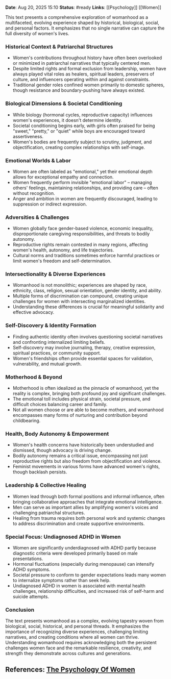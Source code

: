 **Date**: Aug 20, 2025 15:10
**Status**: #ready 
**Links**: [[Psychology]] [[Women]]

This text presents a comprehensive exploration of womanhood as a multifaceted, evolving experience shaped by historical, biological, social, and personal factors. It emphasizes that no single narrative can capture the full diversity of women's lives.

### Historical Context & Patriarchal Structures

- Women's contributions throughout history have often been overlooked or minimized in patriarchal narratives that typically centered men.
- Despite limited rights and formal exclusion from leadership, women have always played vital roles as healers, spiritual leaders, preservers of culture, and influencers operating within and against constraints.
- Traditional gender roles confined women primarily to domestic spheres, though resistance and boundary-pushing have always existed.

### Biological Dimensions & Societal Conditioning

- While biology (hormonal cycles, reproductive capacity) influences women's experiences, it doesn't determine identity.
- Societal conditioning begins early, with girls often praised for being "sweet," "pretty," or "quiet" while boys are encouraged toward assertiveness.
- Women's bodies are frequently subject to scrutiny, judgment, and objectification, creating complex relationships with self-image.

### Emotional Worlds & Labor

- Women are often labeled as "emotional," yet their emotional depth allows for exceptional empathy and connection.
- Women frequently perform invisible "emotional labor" – managing others' feelings, maintaining relationships, and providing care – often without recognition.
- Anger and ambition in women are frequently discouraged, leading to suppression or indirect expression.

### Adversities & Challenges

- Women globally face gender-based violence, economic inequality, disproportionate caregiving responsibilities, and threats to bodily autonomy.
- Reproductive rights remain contested in many regions, affecting women's health, autonomy, and life trajectories.
- Cultural norms and traditions sometimes enforce harmful practices or limit women's freedom and self-determination.

### Intersectionality & Diverse Experiences

- Womanhood is not monolithic; experiences are shaped by race, ethnicity, class, religion, sexual orientation, gender identity, and ability.
- Multiple forms of discrimination can compound, creating unique challenges for women with intersecting marginalized identities.
- Understanding these differences is crucial for meaningful solidarity and effective advocacy.

### Self-Discovery & Identity Formation

- Finding authentic identity often involves questioning societal narratives and confronting internalized limiting beliefs.
- Self-discovery may involve journaling, therapy, creative expression, spiritual practices, or community support.
- Women's friendships often provide essential spaces for validation, vulnerability, and mutual growth.

### Motherhood & Beyond

- Motherhood is often idealized as the pinnacle of womanhood, yet the reality is complex, bringing both profound joy and significant challenges.
- The emotional toll includes physical strain, societal pressure, and difficult choices balancing career and family.
- Not all women choose or are able to become mothers, and womanhood encompasses many forms of nurturing and contribution beyond childbearing.

### Health, Body Autonomy & Empowerment

- Women's health concerns have historically been understudied and dismissed, though advocacy is driving change.
- Bodily autonomy remains a critical issue, encompassing not just reproductive rights but also freedom from objectification and violence.
- Feminist movements in various forms have advanced women's rights, though backlash persists.

### Leadership & Collective Healing

- Women lead through both formal positions and informal influence, often bringing collaborative approaches that integrate emotional intelligence.
- Men can serve as important allies by amplifying women's voices and challenging patriarchal structures.
- Healing from trauma requires both personal work and systemic changes to address discrimination and create supportive environments.

### Special Focus: Undiagnosed ADHD in Women

- Women are significantly underdiagnosed with ADHD partly because diagnostic criteria were developed primarily based on male presentations.
- Hormonal fluctuations (especially during menopause) can intensify ADHD symptoms.
- Societal pressure to conform to gender expectations leads many women to internalize symptoms rather than seek help.
- Undiagnosed ADHD in women is associated with mental health challenges, relationship difficulties, and increased risk of self-harm and suicide attempts.

### Conclusion

The text presents womanhood as a complex, evolving tapestry woven from biological, social, historical, and personal threads. It emphasizes the importance of recognizing diverse experiences, challenging limiting narratives, and creating conditions where all women can thrive. Understanding womanhood requires acknowledging both the persistent challenges women face and the remarkable resilience, creativity, and strength they demonstrate across cultures and generations.

## References: [The Psychology Of Women](https://youtu.be/hkE_cP-d0nI?si=eyUqaWl3hlucHm31)